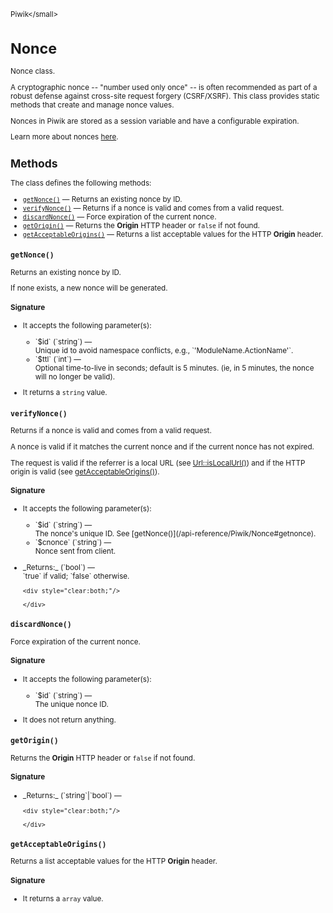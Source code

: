 <small>Piwik\</small>

Nonce
=====

Nonce class.

A cryptographic nonce -- "number used only once" -- is often recommended as
part of a robust defense against cross-site request forgery (CSRF/XSRF). This
class provides static methods that create and manage nonce values.

Nonces in Piwik are stored as a session variable and have a configurable expiration.

Learn more about nonces [here](http://en.wikipedia.org/wiki/Cryptographic_nonce).

Methods
-------

The class defines the following methods:

- [`getNonce()`](#getnonce) &mdash; Returns an existing nonce by ID.
- [`verifyNonce()`](#verifynonce) &mdash; Returns if a nonce is valid and comes from a valid request.
- [`discardNonce()`](#discardnonce) &mdash; Force expiration of the current nonce.
- [`getOrigin()`](#getorigin) &mdash; Returns the **Origin** HTTP header or `false` if not found.
- [`getAcceptableOrigins()`](#getacceptableorigins) &mdash; Returns a list acceptable values for the HTTP **Origin** header.

<a name="getnonce" id="getnonce"></a>
<a name="getNonce" id="getNonce"></a>
### `getNonce()`

Returns an existing nonce by ID.

If none exists, a new nonce will be generated.

#### Signature

-  It accepts the following parameter(s):

   <ul>
   <li>
      <div markdown="1" class="parameter">
      `$id` (`string`) &mdash;

      <div markdown="1" class="param-desc"> Unique id to avoid namespace conflicts, e.g., `'ModuleName.ActionName'`.</div>

      <div style="clear:both;"/>

      </div>
   </li>
   <li>
      <div markdown="1" class="parameter">
      `$ttl` (`int`) &mdash;

      <div markdown="1" class="param-desc"> Optional time-to-live in seconds; default is 5 minutes. (ie, in 5 minutes, the nonce will no longer be valid).</div>

      <div style="clear:both;"/>

      </div>
   </li>
   </ul>
- It returns a `string` value.

<a name="verifynonce" id="verifynonce"></a>
<a name="verifyNonce" id="verifyNonce"></a>
### `verifyNonce()`

Returns if a nonce is valid and comes from a valid request.

A nonce is valid if it matches the current nonce and if the current nonce
has not expired.

The request is valid if the referrer is a local URL (see [Url::isLocalUrl()](/api-reference/Piwik/Url#islocalurl))
and if the HTTP origin is valid (see [getAcceptableOrigins()](/api-reference/Piwik/Nonce#getacceptableorigins)).

#### Signature

-  It accepts the following parameter(s):

   <ul>
   <li>
      <div markdown="1" class="parameter">
      `$id` (`string`) &mdash;

      <div markdown="1" class="param-desc"> The nonce's unique ID. See [getNonce()](/api-reference/Piwik/Nonce#getnonce).</div>

      <div style="clear:both;"/>

      </div>
   </li>
   <li>
      <div markdown="1" class="parameter">
      `$cnonce` (`string`) &mdash;

      <div markdown="1" class="param-desc"> Nonce sent from client.</div>

      <div style="clear:both;"/>

      </div>
   </li>
   </ul>

<ul>
  <li>
    <div markdown="1" class="parameter">
    _Returns:_  (`bool`) &mdash;
    <div markdown="1" class="param-desc">`true` if valid; `false` otherwise.</div>

    <div style="clear:both;"/>

    </div>
  </li>
</ul>

<a name="discardnonce" id="discardnonce"></a>
<a name="discardNonce" id="discardNonce"></a>
### `discardNonce()`

Force expiration of the current nonce.

#### Signature

-  It accepts the following parameter(s):

   <ul>
   <li>
      <div markdown="1" class="parameter">
      `$id` (`string`) &mdash;

      <div markdown="1" class="param-desc"> The unique nonce ID.</div>

      <div style="clear:both;"/>

      </div>
   </li>
   </ul>
- It does not return anything.

<a name="getorigin" id="getorigin"></a>
<a name="getOrigin" id="getOrigin"></a>
### `getOrigin()`

Returns the **Origin** HTTP header or `false` if not found.

#### Signature


<ul>
  <li>
    <div markdown="1" class="parameter">
    _Returns:_  (`string`|`bool`) &mdash;
    <div markdown="1" class="param-desc"></div>

    <div style="clear:both;"/>

    </div>
  </li>
</ul>

<a name="getacceptableorigins" id="getacceptableorigins"></a>
<a name="getAcceptableOrigins" id="getAcceptableOrigins"></a>
### `getAcceptableOrigins()`

Returns a list acceptable values for the HTTP **Origin** header.

#### Signature

- It returns a `array` value.

